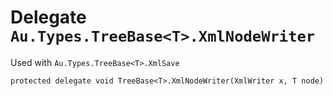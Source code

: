 # Delegate `Au.Types.TreeBase<T>.XmlNodeWriter`

Used with `Au.Types.TreeBase<T>.XmlSave`

```
protected delegate void TreeBase<T>.XmlNodeWriter(XmlWriter x, T node)
```

